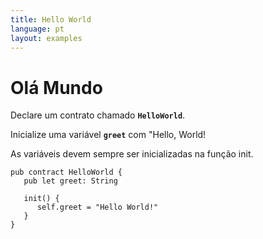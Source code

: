 ```yaml
---
title: Hello World
language: pt
layout: examples
---
```


# Olá Mundo

Declare um contrato chamado **`HelloWorld`**.

Inicialize uma variável **`greet`** com "Hello, World!

As variáveis devem sempre ser inicializadas na função init.

```cadence
pub contract HelloWorld {
   pub let greet: String

   init() {
      self.greet = "Hello World!"
   }
}
```
